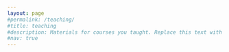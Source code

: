 ```yaml
---
layout: page
#permalink: /teaching/
#title: teaching
#description: Materials for courses you taught. Replace this text with your description.
#nav: true
---
```



